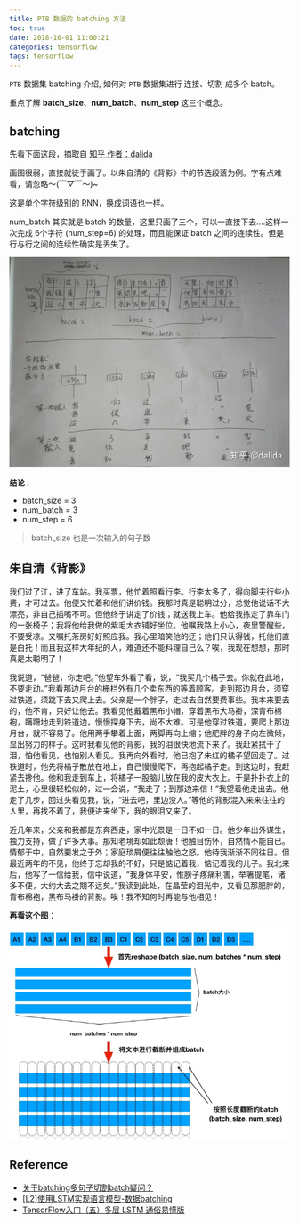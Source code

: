 ```yaml
---
title: PTB 数据的 batching 方法
toc: true
date: 2018-10-01 11:00:21
categories: tensorflow
tags: tensorflow
---
```


<script type="text/x-mathjax-config">
  MathJax.Hub.Config({
    extensions: ["tex2jax.js"],
    jax: ["input/TeX"],
    tex2jax: {
      inlineMath: [ ['$','$'], ['\\(','\\)'] ],
      displayMath: [ ['$$','$$']],
      processEscapes: true
    }
  });
</script>
<script type="text/javascript" src="https://cdn.mathjax.org/mathjax/latest/MathJax.js?config=TeX-AMS_HTML,http://myserver.com/MathJax/config/local/local.js">
</script>

`PTB` 数据集 batching 介绍, 如何对 `PTB` 数据集进行 连接、切割 成多个 batch。

重点了解 **batch_size**、**num_batch**、**num_step** 这三个概念。

<!-- more -->

## batching

先看下面这段，摘取自 [知乎 作者：dalida][1]

画图很弱，直接就徒手画了。以朱自清的《背影》中的节选段落为例。字有点难看，请忽略～(￣▽￣～)~

这是单个字符级别的 RNN，换成词语也一样。

num_batch 其实就是 batch 的数量，这里只画了三个，可以一直接下去....这样一次完成 6个字符 (num_step=6) 的处理，而且能保证 batch 之间的连续性。但是行与行之间的连续性确实是丢失了。

<img src="/images/tensorflow/tf-nlp-9.2.2_2.jpg" width="700" />

**结论 :**

 - batch_size = 3 
 - num_batch = 3
 - num_step = 6
 
> batch_size 也是一次输入的句子数
 
## 朱自清《背影》

我们过了江，进了车站。我买票，他忙着照看行李。行李太多了，得向脚夫行些小费，才可过去。他便又忙着和他们讲价钱。我那时真是聪明过分，总觉他说话不大漂亮，非自己插嘴不可。但他终于讲定了价钱；就送我上车。他给我拣定了靠车门的一张椅子；我将他给我做的紫毛大衣铺好坐位。他嘱我路上小心，夜里警醒些，不要受凉。又嘱托茶房好好照应我。我心里暗笑他的迂；他们只认得钱，托他们直是白托！而且我这样大年纪的人，难道还不能料理自己么？唉，我现在想想，那时真是太聪明了！

我说道，“爸爸，你走吧。”他望车外看了看，说，“我买几个橘子去。你就在此地，不要走动。”我看那边月台的栅栏外有几个卖东西的等着顾客。走到那边月台，须穿过铁道，须跳下去又爬上去。父亲是一个胖子，走过去自然要费事些。我本来要去的，他不肯，只好让他去。我看见他戴着黑布小帽，穿着黑布大马褂，深青布棉袍，蹒跚地走到铁道边，慢慢探身下去，尚不大难。可是他穿过铁道，要爬上那边月台，就不容易了。他用两手攀着上面，两脚再向上缩；他肥胖的身子向左微倾，显出努力的样子。这时我看见他的背影，我的泪很快地流下来了。我赶紧拭干了泪，怕他看见，也怕别人看见。我再向外看时，他已抱了朱红的橘子望回走了。过铁道时，他先将橘子散放在地上，自己慢慢爬下，再抱起橘子走。到这边时，我赶紧去搀他。他和我走到车上，将橘子一股脑儿放在我的皮大衣上。于是扑扑衣上的泥土，心里很轻松似的，过一会说，“我走了；到那边来信！”我望着他走出去。他走了几步，回过头看见我，说，“进去吧，里边没人。”等他的背影混入来来往往的人里，再找不着了，我便进来坐下，我的眼泪又来了。

近几年来，父亲和我都是东奔西走，家中光景是一日不如一日。他少年出外谋生，独力支持，做了许多大事。那知老境却如此颓唐！他触目伤怀，自然情不能自已。情郁于中，自然要发之于外；家庭琐屑便往往触他之怒。他待我渐渐不同往日。但最近两年的不见，他终于忘却我的不好，只是惦记着我，惦记着我的儿子。我北来后，他写了一信给我，信中说道，“我身体平安，惟膀子疼痛利害，举箸提笔，诸多不便，大约大去之期不远矣。”我读到此处，在晶莹的泪光中，又看见那肥胖的，青布棉袍，黑布马褂的背影。唉！我不知何时再能与他相见！

**再看这个图**：

<img src="/images/tensorflow/tf-nlp-9.2.2_1.jpg" width="700" />

## Reference

- [关于batching多句子切割batch疑问？][1]
- [[L2]使用LSTM实现语言模型-数据batching][2]
- [TensorFlow入门（五）多层 LSTM 通俗易懂版][3]

[1]: https://www.zhihu.com/question/278485204/answer/402066718
[2]: https://zhuanlan.zhihu.com/p/40809517
[3]: https://blog.csdn.net/jerr__y/article/details/61195257
